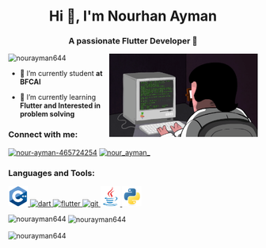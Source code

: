 <h1 align="center">Hi 👋, I'm Nourhan Ayman</h1>
<h3 align="center">A passionate Flutter Developer 📍</h3>
<img align="right" alt="coding" width="300" src="https://raw.githubusercontent.com/MarcosEllys/challenges/master/programmer.gif">
<p align="left"> <img src="https://komarev.com/ghpvc/?username=nourayman644&label=Profile%20views&color=0e75b6&style=flat" alt="nourayman644" /> </p>

- 🔭 I’m currently student **at BFCAI**

- 🌱 I’m currently learning **Flutter and Interested in problem solving**

<h3 align="left">Connect with me:</h3>
<p align="left">
<a href="https://linkedin.com/in/nour-ayman-465724254" target="blank"><img align="center" src="https://raw.githubusercontent.com/rahuldkjain/github-profile-readme-generator/master/src/images/icons/Social/linked-in-alt.svg" alt="nour-ayman-465724254" height="30" width="40" /></a>
<a href="https://codeforces.com/profile/nour_ayman_" target="blank"><img align="center" src="https://raw.githubusercontent.com/rahuldkjain/github-profile-readme-generator/master/src/images/icons/Social/codeforces.svg" alt="nour_ayman_" height="30" width="40" /></a>
</p>

<h3 align="left">Languages and Tools:</h3>
<p align="left"> <a href="https://www.w3schools.com/cpp/" target="_blank" rel="noreferrer"> <img src="https://raw.githubusercontent.com/devicons/devicon/master/icons/cplusplus/cplusplus-original.svg" alt="cplusplus" width="40" height="40"/> </a> <a href="https://dart.dev" target="_blank" rel="noreferrer"> <img src="https://www.vectorlogo.zone/logos/dartlang/dartlang-icon.svg" alt="dart" width="40" height="40"/> </a> <a href="https://flutter.dev" target="_blank" rel="noreferrer"> <img src="https://www.vectorlogo.zone/logos/flutterio/flutterio-icon.svg" alt="flutter" width="40" height="40"/> </a> <a href="https://git-scm.com/" target="_blank" rel="noreferrer"> <img src="https://www.vectorlogo.zone/logos/git-scm/git-scm-icon.svg" alt="git" width="40" height="40"/> </a> <a href="https://www.java.com" target="_blank" rel="noreferrer"> <img src="https://raw.githubusercontent.com/devicons/devicon/master/icons/java/java-original.svg" alt="java" width="40" height="40"/> </a> <a href="https://www.python.org" target="_blank" rel="noreferrer"> <img src="https://raw.githubusercontent.com/devicons/devicon/master/icons/python/python-original.svg" alt="python" width="40" height="40"/> </a> </p>

<p><img align="left" src="https://github-readme-stats.vercel.app/api/top-langs?username=nourayman644&show_icons=true&locale=en&layout=compact" alt="nourayman644" /></p>

<p>&nbsp;<img align="center" src="https://github-readme-stats.vercel.app/api?username=nourayman644&show_icons=true&locale=en" alt="nourayman644" /></p>

<p><img align="center" src="https://github-readme-streak-stats.herokuapp.com/?user=nourayman644&" alt="nourayman644" /></p>
